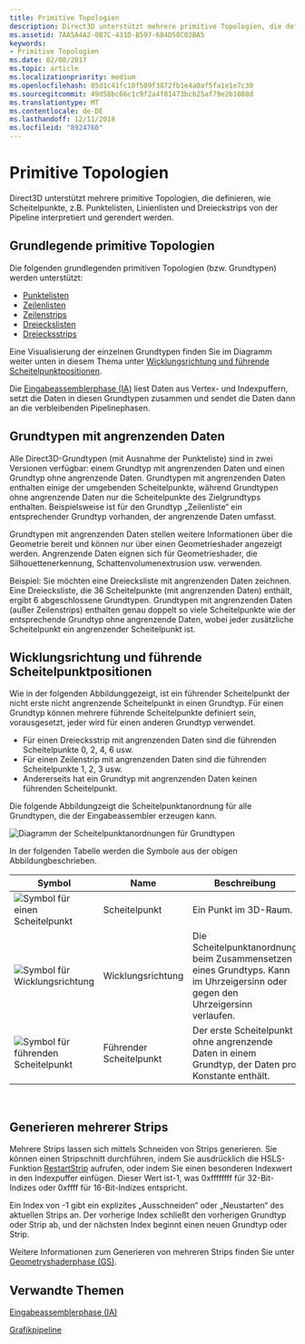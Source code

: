 ```yaml
---
title: Primitive Topologien
description: Direct3D unterstützt mehrere primitive Topologien, die definieren, wie Scheitelpunkte, z.B. Punktelisten, Zeilenlisten und Dreieckstrips von der Pipeline interpretiert und gerendert werden.
ms.assetid: 7AA5A4A2-0B7C-431D-B597-684D58C02BA5
keywords:
- Primitive Topologien
ms.date: 02/08/2017
ms.topic: article
ms.localizationpriority: medium
ms.openlocfilehash: 85d1c41fc10f509f3872fb1e4a0af5fa1e1e7c30
ms.sourcegitcommit: 49d58bc66c1c9f2a4f81473bcb25af79e2b1088d
ms.translationtype: MT
ms.contentlocale: de-DE
ms.lasthandoff: 12/11/2018
ms.locfileid: "8924760"
---
```

# <a name="primitive-topologies"></a>Primitive Topologien


Direct3D unterstützt mehrere primitive Topologien, die definieren, wie Scheitelpunkte, z.B. Punktelisten, Linienlisten und Dreieckstrips von der Pipeline interpretiert und gerendert werden.

## <a name="span-idprimitivetypesspanspan-idprimitivetypesspanspan-idprimitivetypesspanbasic-primitive-topologies"></a><span id="Primitive_Types"></span><span id="primitive_types"></span><span id="PRIMITIVE_TYPES"></span>Grundlegende primitive Topologien


Die folgenden grundlegenden primitiven Topologien (bzw. Grundtypen) werden unterstützt:

-   [Punktelisten](point-lists.md)
-   [Zeilenlisten](line-lists.md)
-   [Zeilenstrips](line-strips.md)
-   [Dreieckslisten](triangle-lists.md)
-   [Dreiecksstrips](triangle-strips.md)

Eine Visualisierung der einzelnen Grundtypen finden Sie im Diagramm weiter unten in diesem Thema unter [Wicklungsrichtung und führende Scheitelpunktpositionen](#winding-direction-and-leading-vertex-positions).

Die [Eingabeassemblerphase (IA)](input-assembler-stage--ia-.md) liest Daten aus Vertex- und Indexpuffern, setzt die Daten in diesen Grundtypen zusammen und sendet die Daten dann an die verbleibenden Pipelinephasen.

## <a name="span-idprimitiveadjacencyspanspan-idprimitiveadjacencyspanspan-idprimitiveadjacencyspanprimitive-adjacency"></a><span id="Primitive_Adjacency"></span><span id="primitive_adjacency"></span><span id="PRIMITIVE_ADJACENCY"></span>Grundtypen mit angrenzenden Daten


Alle Direct3D-Grundtypen (mit Ausnahme der Punkteliste) sind in zwei Versionen verfügbar: einem Grundtyp mit angrenzenden Daten und einen Grundtyp ohne angrenzende Daten. Grundtypen mit angrenzenden Daten enthalten einige der umgebenden Scheitelpunkte, während Grundtypen ohne angrenzende Daten nur die Scheitelpunkte des Zielgrundtyps enthalten. Beispielsweise ist für den Grundtyp „Zeilenliste“ ein entsprechender Grundtyp vorhanden, der angrenzende Daten umfasst.

Grundtypen mit angrenzenden Daten stellen weitere Informationen über die Geometrie bereit und können nur über einen Geometrieshader angezeigt werden. Angrenzende Daten eignen sich für Geometrieshader, die Silhouettenerkennung, Schattenvolumenextrusion usw. verwenden.

Beispiel: Sie möchten eine Dreiecksliste mit angrenzenden Daten zeichnen. Eine Dreiecksliste, die 36 Scheitelpunkte (mit angrenzenden Daten) enthält, ergibt 6 abgeschlossene Grundtypen. Grundtypen mit angrenzenden Daten (außer Zeilenstrips) enthalten genau doppelt so viele Scheitelpunkte wie der entsprechende Grundtyp ohne angrenzende Daten, wobei jeder zusätzliche Scheitelpunkt ein angrenzender Scheitelpunkt ist.

## <a name="span-idwindingdirectionandleadingvertexpositionsspanspan-idwindingdirectionandleadingvertexpositionsspanspan-idwindingdirectionandleadingvertexpositionsspanspan-idwinding-direction-and-leading-vertex-positionsspanwinding-direction-and-leading-vertex-positions"></a><span id="Winding_Direction_and_Leading_Vertex_Positions"></span><span id="winding_direction_and_leading_vertex_positions"></span><span id="WINDING_DIRECTION_AND_LEADING_VERTEX_POSITIONS"></span><span id="winding-direction-and-leading-vertex-positions"></span>Wicklungsrichtung und führende Scheitelpunktpositionen


Wie in der folgenden Abbildunggezeigt, ist ein führender Scheitelpunkt der nicht erste nicht angrenzende Scheitelpunkt in einen Grundtyp. Für einen Grundtyp können mehrere führende Scheitelpunkte definiert sein, vorausgesetzt, jeder wird für einen anderen Grundtyp verwendet.

-   Für einen Dreiecksstrip mit angrenzenden Daten sind die führenden Scheitelpunkte 0, 2, 4, 6 usw.
-   Für einen Zeilenstrip mit angrenzenden Daten sind die führenden Scheitelpunkte 1, 2, 3 usw.
-   Andererseits hat ein Grundtyp mit angrenzenden Daten keinen führenden Scheitelpunkt.

Die folgende Abbildungzeigt die Scheitelpunktanordnung für alle Grundtypen, die der Eingabeassembler erzeugen kann.

![Diagramm der Scheitelpunktanordnungen für Grundtypen](images/d3d10-primitive-topologies.png)

In der folgenden Tabelle werden die Symbole aus der obigen Abbildungbeschrieben.

| Symbol                                                                                   | Name              | Beschreibung                                                                         |
|------------------------------------------------------------------------------------------|-------------------|-------------------------------------------------------------------------------------|
| ![Symbol für einen Scheitelpunkt](images/d3d10-primitive-topologies-vertex.png)                     | Scheitelpunkt            | Ein Punkt im 3D-Raum.                                                                |
| ![Symbol für Wicklungsrichtung](images/d3d10-primitive-topologies-winding-direction.png) | Wicklungsrichtung | Die Scheitelpunktanordnung beim Zusammensetzen eines Grundtyps. Kann im Uhrzeigersinn oder gegen den Uhrzeigersinn verlaufen. |
| ![Symbol für führenden Scheitelpunkt](images/d3d10-primitive-topologies-leading-vertex.png)       | Führender Scheitelpunkt    | Der erste Scheitelpunkt ohne angrenzende Daten in einem Grundtyp, der Daten pro Konstante enthält.       |

 

## <a name="span-idgeneratingmultiplestripsspanspan-idgeneratingmultiplestripsspanspan-idgeneratingmultiplestripsspangenerating-multiple-strips"></a><span id="Generating_Multiple_Strips"></span><span id="generating_multiple_strips"></span><span id="GENERATING_MULTIPLE_STRIPS"></span>Generieren mehrerer Strips


Mehrere Strips lassen sich mittels Schneiden von Strips generieren. Sie können einen Stripschnitt durchführen, indem Sie ausdrücklich die HSLS-Funktion [RestartStrip](https://msdn.microsoft.com/library/windows/desktop/bb509660) aufrufen, oder indem Sie einen besonderen Indexwert in den Indexpuffer einfügen. Dieser Wert ist-1, was 0xffffffff für 32-Bit-Indizes oder 0xffff für 16-Bit-Indizes entspricht.

Ein Index von -1 gibt ein explizites „Ausschneiden“ oder „Neustarten“ des aktuellen Strips an. Der vorherige Index schließt den vorherigen Grundtyp oder Strip ab, und der nächsten Index beginnt einen neuen Grundtyp oder Strip.

Weitere Informationen zum Generieren von mehreren Strips finden Sie unter [Geometryshaderphase (GS)](geometry-shader-stage--gs-.md).

## <a name="span-idrelated-topicsspanrelated-topics"></a><span id="related-topics"></span>Verwandte Themen


[Eingabeassemblerphase (IA)](input-assembler-stage--ia-.md)

[Grafikpipeline](graphics-pipeline.md)

 

 




